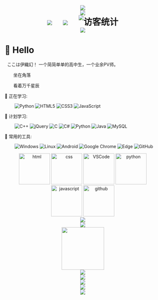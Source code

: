 <!-- 动态打字效果 -->
<h1 align="center">
  <a href="https://www.chwin.asia/">
    <img src="https://readme-typing-svg.herokuapp.com/?lines=よ！ここは伊織幻！;一個簡簡單單的高中生！!&center=true&size=27">
  </a>

<!-- Just image-->
<div align="center"><img src="https://b.chwin.asia/wp-content/uploads/2022/11/lab.magiconch.com90s-time-machine-1667805977028.jpg"></div>

<!-- 个人资料徽标 -->
<div align="center">
  <a href="https://www.chwin.asia/"><img src="https://img.shields.io/badge/website-Website-blue"></a>&emsp;
  <a href="https://b.chwin.asia/"><img src="https://img.shields.io/badge/website-Blog-pink"></a>&emsp;
<!-- 访客数统计徽标 -->
<img src="https://visitor-badge.glitch.me/badge?page_id=IoriMaboroshi" alt="访客统计" /></div>
  
<!-- 贪吃蛇代码贡献图 -->
<div align="center"><img src="https://cdn.jsdelivr.net/gh/sun0225SUN/sun0225SUN/contribution-snake/github-contribution-grid-snake.svg" /></div>
  

#  🙋 Hello

<p>&nbsp;&nbsp;ここは伊織幻！ 一个简简单单的高中生，一个业余PV师。</p>
<p>&emsp;&emsp;坐在角落</p>
<p>&emsp;&emsp;看着万千星辰</p>

💪 正在学习: 

&emsp;&emsp;
![Python](https://img.shields.io/badge/-Python-pink?style=flat-square&logo=Python)
![HTML5](https://img.shields.io/badge/-HTML5-E34F26?style=flat-square&logo=html5&logoColor=white)
![CSS3](https://img.shields.io/badge/-CSS3-1572B6?style=flat-square&logo=css3)
![JavaScript](https://img.shields.io/badge/-JavaScript-oringe?style=flat-square&logo=javascript)
  
🧠 计划学习:

&emsp;&emsp;
![C++](https://img.shields.io/badge/-C++-00599C?style=flat-square&logo=c)
![jQuery](https://img.shields.io/badge/jquery-%230769AD.svg?style=style=flat-square&logo=jquery&logoColor=white)
![C](https://img.shields.io/badge/c-%2300599C.svg?style=flat-square&logo=c&logoColor=white)
![C#](https://img.shields.io/badge/c%23-%23239120.svg?style=flat-square&logo=c-sharp&logoColor=white)
![Python](https://img.shields.io/badge/-Python-pink?style=flat-square&logo=Python)
![Java](https://img.shields.io/badge/-java-yellow?style=flat-square&logo=java)
![MySQL](https://img.shields.io/badge/mysql-%2300f.svg?style=flat-square&logo=mysql&logoColor=white)
  
🧰 常用的工具:

&emsp;&emsp; 
![Windows](https://img.shields.io/badge/Windows-0078D6?style=flat-square&logo=windows&logoColor=white)
![Linux](https://img.shields.io/badge/Linux-FCC624?style=style=flat-square&logo=linux&logoColor=black)
![Android](https://img.shields.io/badge/Android-3DDC84?style=flat-square&logo=android&logoColor=white)
![Google Chrome](https://img.shields.io/badge/Chrome-4285F4?style=flat-square&logo=GoogleChrome&logoColor=white)
![Edge](https://img.shields.io/badge/Edge-0078D7?style=flat-square&logo=Microsoft-edge&logoColor=white)
![GitHub](https://img.shields.io/badge/-GitHub-pink?style=flat-square&logo=github)

<!-- Gif -->
<div align="center">
  <img alt-"html5" src="https://media.giphy.com/media/XAxylRMCdpbEWUAvr8/giphy.gif" width="100" title="html">
  <img alt="css" src="https://media.giphy.com/media/fsEaZldNC8A1PJ3mwp/giphy.gif" width="100" title="css">
  <img alt="VSCode" src="https://i.giphy.com/media/IdyAQJVN2kVPNUrojM/200.webp" width="100" title="vscode">
  <img alt="python" src="https://i.giphy.com/media/LMt9638dO8dftAjtco/200.webp" width="100" title="python">
  <img alt="javascript" src="https://media3.giphy.com/media/ln7z2eWriiQAllfVcn/200w.webp" width="100" title="javascript">
  <img alt="github" src="https://i.giphy.com/media/KzJkzjggfGN5Py6nkT/200.webp" width="100" title="github">
</div>

<!-- Just image-->
<div align="center"> <img src="https://b.chwin.asia/wp-content/uploads/2022/11/1668047436-lab.magiconch.com90s-time-machine-1667806014954.jpg"> </div>
<div align="center"> <img src="https://metrics.lecoq.io/IoriMaboroshi?template=classic&config.timezone=Asia%2FShanghai"> </div>
<div align="center"> <img height="137px" src="https://github-readme-stats.vercel.app/api?username=IoriMaboroshi&hide_title=true&hide_border=true&show_icons=trueline_height=21&text_color=000&icon_color=000&bg_color=0,ea6161,ffc64d,fffc4d,52fa5a&theme=graywhite" /> </div><div align="center"> <img src="https://github-readme-stats.vercel.app/api/top-langs/?username=IoriMaboroshi&hide_title=true&hide_border=true&layout=compact&langs_count=6&text_color=000&icon_color=fff&bg_color=0,52fa5a,4dfcff,c64dff&theme=graywhite" /> </div>
<div align="center"> <img src="https://github-profile-trophy.vercel.app/?username=IoriMaboroshi" /> </div>
<div align="center"> <img src="https://activity-graph.herokuapp.com/graph?username=IoriMaboroshi&theme=xcode" /> </div>
<div align="center"> <img src="https://github-readme-streak-stats.herokuapp.com/?user=IoriMaboroshi" /> </div>
<div align="center"> <img src="https://visitor-badge.glitch.me/badge?page_id=sun0225SUN" /> </div>
